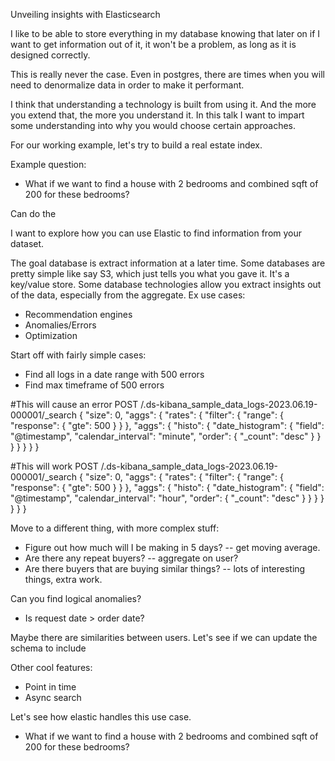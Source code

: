 Unveiling insights with Elasticsearch

I like to be able to store everything in my database knowing that later on if I want to get information out of it, it won't be a problem, as long as it is designed correctly.

This is really never the case.  Even in postgres, there are times when you will need to denormalize data in order to make it performant.

I think that understanding a technology is built from using it.  And the more you extend that, the more you understand it.  In this talk I want to impart some understanding into why you would choose certain approaches.

For our working example, let's try to build a real estate index.

Example question:
- What if we want to find a house with 2 bedrooms and combined sqft of 200 for these bedrooms?

Can do the 




I want to explore how you can use Elastic to find information from your dataset.

The goal database is extract information at a later time.
Some databases are pretty simple like say S3, which just tells you what you gave it.  It's a key/value store.
Some database technologies allow you extract insights out of the data, especially from the aggregate.
Ex use cases:
- Recommendation engines
- Anomalies/Errors
- Optimization


Start off with fairly simple cases:
- Find all logs in a date range with 500 errors
- Find max timeframe of 500 errors


#This will cause an error
POST /.ds-kibana_sample_data_logs-2023.06.19-000001/_search
{
  "size": 0,
  "aggs": {
    "rates": {
      "filter": {
        "range": {
          "response": {
            "gte": 500
          }
        }
      },
      "aggs": {
        "histo": {
          "date_histogram": {
            "field": "@timestamp",
            "calendar_interval": "minute",
            "order": {
              "_count": "desc"
            }
          }
        }
      }
    }
  }
}

#This will work
POST /.ds-kibana_sample_data_logs-2023.06.19-000001/_search
{
  "size": 0,
  "aggs": {
    "rates": {
      "filter": {
        "range": {
          "response": {
            "gte": 500
          }
        }
      },
      "aggs": {
        "histo": {
          "date_histogram": {
            "field": "@timestamp",
            "calendar_interval": "hour",
            "order": {
              "_count": "desc"
            }
          }
        }
      }
    }
  }
}




Move to a different thing, with more complex stuff:
- Figure out how much will I be making in 5 days? -- get moving average.
- Are there any repeat buyers? -- aggregate on user?
- Are there buyers that are buying similar things?  -- lots of interesting things, extra work.


Can you find logical anomalies?
- Is request date > order date?

Maybe there are similarities between users.  Let's see if we can update the schema to include 






Other cool features:
* Point in time
* Async search




Let's see how elastic handles this use case.
- What if we want to find a house with 2 bedrooms and combined sqft of 200 for these bedrooms?
